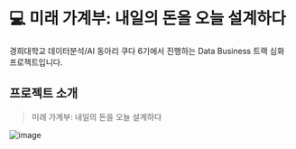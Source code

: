 # :computer: 미래 가계부: 내일의 돈을 오늘 설계하다
경희대학교 데이터분석/AI 동아리 쿠다 6기에서 진행하는 Data Business 트랙 심화 프로젝트입니다.
<br/>

## 프로젝트 소개
> 미래 가계부: 내일의 돈을 오늘 설계하다

![image](https://github.com/user-attachments/assets/04cd9272-3e30-4dcb-957c-2ab4125b35a1)
